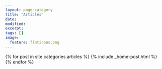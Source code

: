```yaml
---
layout: page-category
title: "Articles"
date: 
modified: 
excerpt:
tags: []
image:
  feature: flatirons.png
---
```

{% for post in site.categories.articles %} 
    {% include _home-post.html %}
{% endfor %}
